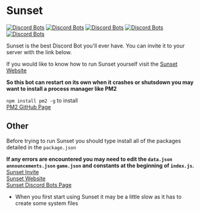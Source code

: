 # Sunset
[![Discord Bots](https://discordbots.org/api/widget/status/371097223942897665.svg?noavatar=true)](https://discordbots.org/bot/371097223942897665)
[![Discord Bots](https://discordbots.org/api/widget/servers/371097223942897665.svg?noavatar=true)](https://discordbots.org/bot/371097223942897665)
[![Discord Bots](https://discordbots.org/api/widget/upvotes/371097223942897665.svg?noavatar=true)](https://discordbots.org/bot/371097223942897665)
[![Discord Bots](https://discordbots.org/api/widget/lib/371097223942897665.svg?noavatar=true)](https://discordbots.org/bot/371097223942897665)
[![Discord Bots](https://discordbots.org/api/widget/owner/371097223942897665.svg?noavatar=true)](https://discordbots.org/bot/371097223942897665)

  
Sunset is the best Discord Bot you'll ever have. You can invite it to your server with the link below.  
  
If you would like to know how to run Sunset yourself visit the [Sunset Website](https://hackerhubsite.weebly.com/sunset.html)  
  
**So this bot can restart on its own when it crashes or shutsdown you may want to install a process manager like PM2**  
  
`npm install pm2 -g` to install  
[PM2 GitHub Page](https://github.com/Unitech/pm2)  

## Other
  
Before trying to run Sunset you should type install all of the packages detailed in the `package.json`
  
**If any errors are encountered you may need to edit the `data.json` `announcements.json` `game.json` and constants at the beginning of `index.js`.**   
[Sunset Invite](http://hacker-hub.com/sunset/invite)  
[Sunset Website](http://hacker-hub.com/sunset)  
[Sunset Discord Bots Page](https://discordbots.org/bot/371097223942897665)  

- When you first start using Sunset it may be a little slow as it has to create some system files  

  
